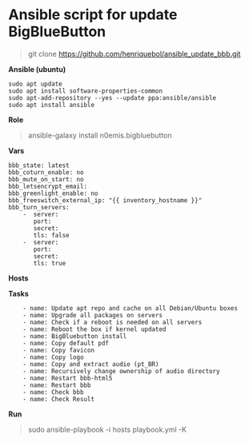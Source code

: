 # Ansible script for update BigBlueButton

> git clone https://github.com/henriquebol/ansible_update_bbb.git

**Ansible (ubuntu)**
```
sudo apt update
sudo apt install software-properties-common
sudo apt-add-repository --yes --update ppa:ansible/ansible
sudo apt install ansible
```

**Role**
> ansible-galaxy install n0emis.bigbluebutton

**Vars**
```
bbb_state: latest
bbb_coturn_enable: no
bbb_mute_on_start: no
bbb_letsencrypt_email: 
bbb_greenlight_enable: no
bbb_freeswitch_external_ip: "{{ inventory_hostname }}"
bbb_turn_servers:
    -  server: 
       port: 
       secret: 
       tls: false
    -  server: 
       port: 
       secret: 
       tls: true
```
**Hosts**

**Tasks**
```
    - name: Update apt repo and cache on all Debian/Ubuntu boxes
    - name: Upgrade all packages on servers
    - name: Check if a reboot is needed on all servers
    - name: Reboot the box if kernel updated
    - name: BigBluebutton install
    - name: Copy default pdf
    - name: Copy favicon
    - name: Copy logo
    - name: Copy and extract audio (pt_BR)
    - name: Recursively change ownership of audio directory
    - name: Restart bbb-html5
    - name: Restart bbb
    - name: Check bbb
    - name: Check Result
```
**Run**
> sudo ansible-playbook -i hosts playbook.yml -K
